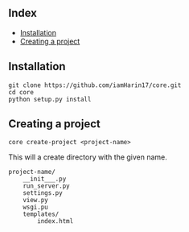 ## Index
* [Installation](#installation)
* [Creating a project](#creating-a-project)

## Installation
```
git clone https://github.com/iamHarin17/core.git
cd core
python setup.py install
```

## Creating a project
```
core create-project <project-name>
```
This will a create directory with the given name.
```
project-name/
    __init___.py
    run_server.py
    settings.py
    view.py
    wsgi.pu
    templates/
        index.html
```
